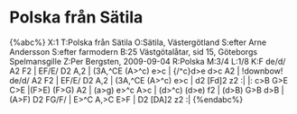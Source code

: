 # Polska från Sätila

{%abc%}
X:1
T:Polska från Sätila
O:Sätila, Västergötland
S:efter Arne Andersson
S:efter farmodern
B:25 Västgötalåtar, sid 15, Göteborgs Spelmansgille
Z:Per Bergsten, 2009-09-04
R:Polska
M:3/4
L:1/8
K:F
de/d/ A2 F2 | EF/E/ D2 A,2 | (3A,^CE (A>^c) e>c | {/^c}d>e d>c A2 |
!downbow! de/d/ A2 F2 | EF/E/ D2 A,2 | (3A,^CE (A>^c) e>c | d2 [Fd]2 z2 :|
|: c>B G>E C>E |(F>E) (F>G) A2 | (a>g) e>^c A>c | (d>^c) (d>e) f2 |
(d>B) G>B d>B | (A>F) D2 FG/F/ | E>^C A,>C E>F | D2 [DA]2 z2 :|
{%endabc%}
